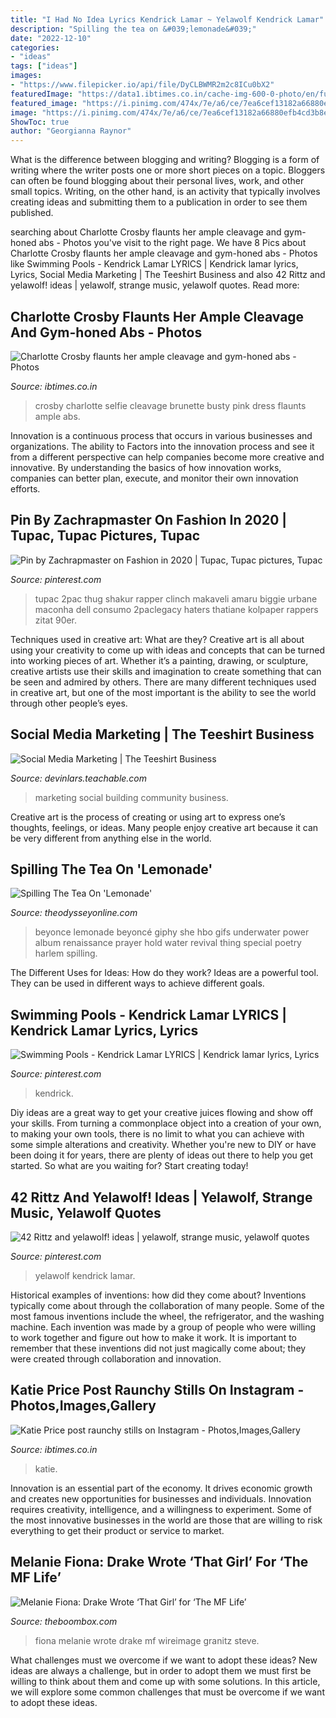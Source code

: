 ```yaml
---
title: "I Had No Idea Lyrics Kendrick Lamar ~ Yelawolf Kendrick Lamar"
description: "Spilling the tea on &#039;lemonade&#039;"
date: "2022-12-10"
categories:
- "ideas"
tags: ["ideas"]
images:
- "https://www.filepicker.io/api/file/DyCLBWMR2m2c8ICu0bX2"
featuredImage: "https://data1.ibtimes.co.in/cache-img-600-0-photo/en/full/83686/1519635719_busty-charlotte-crosby-flaunts-her-ample-cleavage.jpg"
featured_image: "https://i.pinimg.com/474x/7e/a6/ce/7ea6cef13182a66880efb4cd3b8ea1c6--more-lyrics-yelawolf.jpg"
image: "https://i.pinimg.com/474x/7e/a6/ce/7ea6cef13182a66880efb4cd3b8ea1c6--more-lyrics-yelawolf.jpg"
ShowToc: true
author: "Georgianna Raynor"
---
```



What is the difference between blogging and writing?
Blogging is a form of writing where the writer posts one or more short pieces on a topic. Bloggers can often be found blogging about their personal lives, work, and other small topics. Writing, on the other hand, is an activity that typically involves creating ideas and submitting them to a publication in order to see them published.

	

		
searching about Charlotte Crosby flaunts her ample cleavage and gym-honed abs - Photos you've visit to the right page. We have 8 Pics about Charlotte Crosby flaunts her ample cleavage and gym-honed abs - Photos like Swimming Pools - Kendrick Lamar LYRICS | Kendrick lamar lyrics, Lyrics, Social Media Marketing | The Teeshirt Business and also 42 Rittz and yelawolf! ideas | yelawolf, strange music, yelawolf quotes. Read more:
		
    
## Charlotte Crosby Flaunts Her Ample Cleavage And Gym-honed Abs - Photos

<img loading=lazy src="https://data1.ibtimes.co.in/cache-img-600-0-photo/en/full/83686/1519635719_busty-charlotte-crosby-flaunts-her-ample-cleavage.jpg" onerror="this.onerror=null;this.src='https://tse3.mm.bing.net/th?id=OIP.09UYVxZjVl_vX9SUzl-OjwHaJQ&amp;pid=15.1';" alt="Charlotte Crosby flaunts her ample cleavage and gym-honed abs - Photos">

_Source: ibtimes.co.in_

>crosby charlotte selfie cleavage brunette busty pink dress flaunts ample abs. 

	

Innovation is a continuous process that occurs in various businesses and organizations. The ability to Factors into the innovation process and see it from a different perspective can help companies become more creative and innovative. By understanding the basics of how innovation works, companies can better plan, execute, and monitor their own innovation efforts.

    
## Pin By Zachrapmaster On Fashion In 2020 | Tupac, Tupac Pictures, Tupac

<img loading=lazy src="https://i.pinimg.com/originals/f1/80/93/f1809360864a28473a993368728f8397.jpg" onerror="this.onerror=null;this.src='https://tse1.mm.bing.net/th?id=OIP.j-YncnXDhrmRzNNxSrDtIQAAAA&amp;pid=15.1';" alt="Pin by Zachrapmaster on Fashion in 2020 | Tupac, Tupac pictures, Tupac">

_Source: pinterest.com_

>tupac 2pac thug shakur rapper clinch makaveli amaru biggie urbane maconha dell consumo 2paclegacy haters thatiane kolpaper rappers zitat 90er. 

	

Techniques used in creative art: What are they?
Creative art is all about using your creativity to come up with ideas and concepts that can be turned into working pieces of art. Whether it’s a painting, drawing, or sculpture, creative artists use their skills and imagination to create something that can be seen and admired by others. There are many different techniques used in creative art, but one of the most important is the ability to see the world through other people’s eyes.

    
## Social Media Marketing | The Teeshirt Business

<img loading=lazy src="https://www.filepicker.io/api/file/DyCLBWMR2m2c8ICu0bX2" onerror="this.onerror=null;this.src='https://tse1.mm.bing.net/th?id=OIP.UXu4g-0SaG74saTG6N1zcgHaEJ&amp;pid=15.1';" alt="Social Media Marketing | The Teeshirt Business">

_Source: devinlars.teachable.com_

>marketing social building community business. 

	

Creative art is the process of creating or using art to express one’s thoughts, feelings, or ideas. Many people enjoy creative art because it can be very different from anything else in the world.

    
## Spilling The Tea On &#039;Lemonade&#039;

<img loading=lazy src="https://4.bp.blogspot.com/-5gtchKgySDY/Vx0M_n6kUpI/AAAAAAAABLg/zfKciQUjCwgAfs9t2j7V0j315bQJC0pnQCLcB/s400/beyonc%25C3%25A9-drops-surprise-album-lemonade-04.gif" onerror="this.onerror=null;this.src='https://tse1.mm.bing.net/th?id=OIP.G1OTbR63BeVqtEG_g9M9UQAAAA&amp;pid=15.1';" alt="Spilling The Tea On &#039;Lemonade&#039;">

_Source: theodysseyonline.com_

>beyonce lemonade beyoncé giphy she hbo gifs underwater power album renaissance prayer hold water revival thing special poetry harlem spilling. 

	

The Different Uses for Ideas: How do they work?
Ideas are a powerful tool. They can be used in different ways to achieve different goals.

    
## Swimming Pools - Kendrick Lamar LYRICS | Kendrick Lamar Lyrics, Lyrics

<img loading=lazy src="https://i.pinimg.com/originals/f3/6f/d5/f36fd5648be245d22d8f423836a78658.jpg" onerror="this.onerror=null;this.src='https://tse2.mm.bing.net/th?id=OIP.kGyM8tWKjR7yF-YR_rDC9AHaEK&amp;pid=15.1';" alt="Swimming Pools - Kendrick Lamar LYRICS | Kendrick lamar lyrics, Lyrics">

_Source: pinterest.com_

>kendrick. 

	

Diy ideas are a great way to get your creative juices flowing and show off your skills. From turning a commonplace object into a creation of your own, to making your own tools, there is no limit to what you can achieve with some simple alterations and creativity. Whether you're new to DIY or have been doing it for years, there are plenty of ideas out there to help you get started. So what are you waiting for? Start creating today!

    
## 42 Rittz And Yelawolf! Ideas | Yelawolf, Strange Music, Yelawolf Quotes

<img loading=lazy src="https://i.pinimg.com/474x/7e/a6/ce/7ea6cef13182a66880efb4cd3b8ea1c6--more-lyrics-yelawolf.jpg" onerror="this.onerror=null;this.src='https://tse1.mm.bing.net/th?id=OIP.k5TDTPKm6W3Z5SeQDTBNCwAAAA&amp;pid=15.1';" alt="42 Rittz and yelawolf! ideas | yelawolf, strange music, yelawolf quotes">

_Source: pinterest.com_

>yelawolf kendrick lamar. 

	

Historical examples of inventions: how did they come about?
Inventions typically come about through the collaboration of many people. Some of the most famous inventions include the wheel, the refrigerator, and the washing machine. Each invention was made by a group of people who were willing to work together and figure out how to make it work. It is important to remember that these inventions did not just magically come about; they were created through collaboration and innovation.

    
## Katie Price Post Raunchy Stills On Instagram - Photos,Images,Gallery

<img loading=lazy src="https://data1.ibtimes.co.in/cache-img-600-0-photo/en/full/83266/1518609153_katie-prices-new-bikini-photoshoot-makes-us-want-take-cold-swim.jpg" onerror="this.onerror=null;this.src='https://tse4.mm.bing.net/th?id=OIP.fx6gxip11fpx4wBTnHjU5AHaHa&amp;pid=15.1';" alt="Katie Price post raunchy stills on Instagram - Photos,Images,Gallery">

_Source: ibtimes.co.in_

>katie. 

	

Innovation is an essential part of the economy. It drives economic growth and creates new opportunities for businesses and individuals. Innovation requires creativity, intelligence, and a willingness to experiment. Some of the most innovative businesses in the world are those that are willing to risk everything to get their product or service to market.

    
## Melanie Fiona: Drake Wrote ‘That Girl’ For ‘The MF Life’

<img loading=lazy src="http://wac.450f.edgecastcdn.net/80450F/theboombox.com/files/2011/12/melanie-fiona-200-12111.jpg" onerror="this.onerror=null;this.src='https://tse3.mm.bing.net/th?id=OIP.j5kGO3tsKLe91ZrddnJs9gAAAA&amp;pid=15.1';" alt="Melanie Fiona: Drake Wrote ‘That Girl’ for ‘The MF Life’">

_Source: theboombox.com_

>fiona melanie wrote drake mf wireimage granitz steve. 

	

What challenges must we overcome if we want to adopt these ideas?
New ideas are always a challenge, but in order to adopt them we must first be willing to think about them and come up with some solutions. In this article, we will explore some common challenges that must be overcome if we want to adopt these ideas.

